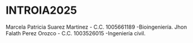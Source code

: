 # INTROIA2025
Marcela Patricia Suarez Martinez - C.C. 1005661189 -Bioingeniería.
Jhon Falath Perez Orozco - C.C. 1003526015 -Ingeniería civil.
